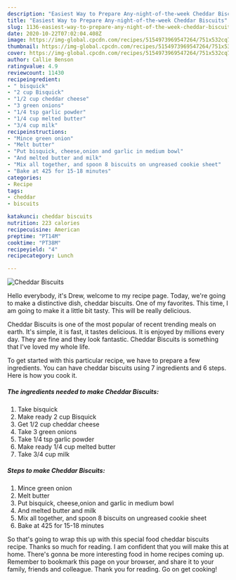 ```yaml
---
description: "Easiest Way to Prepare Any-night-of-the-week Cheddar Biscuits"
title: "Easiest Way to Prepare Any-night-of-the-week Cheddar Biscuits"
slug: 1136-easiest-way-to-prepare-any-night-of-the-week-cheddar-biscuits
date: 2020-10-22T07:02:04.408Z
image: https://img-global.cpcdn.com/recipes/5154973969547264/751x532cq70/cheddar-biscuits-recipe-main-photo.jpg
thumbnail: https://img-global.cpcdn.com/recipes/5154973969547264/751x532cq70/cheddar-biscuits-recipe-main-photo.jpg
cover: https://img-global.cpcdn.com/recipes/5154973969547264/751x532cq70/cheddar-biscuits-recipe-main-photo.jpg
author: Callie Benson
ratingvalue: 4.9
reviewcount: 11430
recipeingredient:
- " bisquick"
- "2 cup Bisquick"
- "1/2 cup cheddar cheese"
- "3 green onions"
- "1/4 tsp garlic powder"
- "1/4 cup melted butter"
- "3/4 cup milk"
recipeinstructions:
- "Mince green onion"
- "Melt butter"
- "Put bisquick, cheese,onion and garlic in medium bowl"
- "And melted butter and milk"
- "Mix all together, and spoon 8 biscuits on ungreased cookie sheet"
- "Bake at 425 for 15-18 minutes"
categories:
- Recipe
tags:
- cheddar
- biscuits

katakunci: cheddar biscuits 
nutrition: 223 calories
recipecuisine: American
preptime: "PT14M"
cooktime: "PT38M"
recipeyield: "4"
recipecategory: Lunch

---
```



![Cheddar Biscuits](https://img-global.cpcdn.com/recipes/5154973969547264/751x532cq70/cheddar-biscuits-recipe-main-photo.jpg)

Hello everybody, it's Drew, welcome to my recipe page. Today, we're going to make a distinctive dish, cheddar biscuits. One of my favorites. This time, I am going to make it a little bit tasty. This will be really delicious.

Cheddar Biscuits is one of the most popular of recent trending meals on earth. It's simple, it is fast, it tastes delicious. It is enjoyed by millions every day. They are fine and they look fantastic. Cheddar Biscuits is something that I've loved my whole life.




To get started with this particular recipe, we have to prepare a few ingredients. You can have cheddar biscuits using 7 ingredients and 6 steps. Here is how you cook it.

<!--inarticleads1-->

##### The ingredients needed to make Cheddar Biscuits:

1. Take  bisquick
1. Make ready 2 cup Bisquick
1. Get 1/2 cup cheddar cheese
1. Take 3 green onions
1. Take 1/4 tsp garlic powder
1. Make ready 1/4 cup melted butter
1. Take 3/4 cup milk




<!--inarticleads2-->

##### Steps to make Cheddar Biscuits:

1. Mince green onion
1. Melt butter
1. Put bisquick, cheese,onion and garlic in medium bowl
1. And melted butter and milk
1. Mix all together, and spoon 8 biscuits on ungreased cookie sheet
1. Bake at 425 for 15-18 minutes




So that's going to wrap this up with this special food cheddar biscuits recipe. Thanks so much for reading. I am confident that you will make this at home. There's gonna be more interesting food in home recipes coming up. Remember to bookmark this page on your browser, and share it to your family, friends and colleague. Thank you for reading. Go on get cooking!
